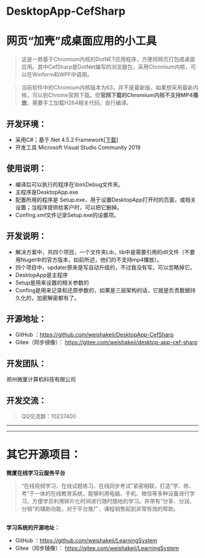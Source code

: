 # DesktopApp-CefSharp
# 网页“加壳”成桌面应用的小工具
> 这是一款基于Chromium内核的DotNET应用程序，方便将网页打包成桌面应用。其中CefSharp是DotNet编写的浏览器包，采用Chromium内核，可以在Winform和WPF中调用。

> 当前软件中的Chromium内核版本为63，并不是最新版，如果想采用最新内核，可以到Chrome官网下载。但<b>官网下载的Chromium内核不支持MP4播放</b>，需要手工加载H264相关代码，自行编译。

## 开发环境：
* 采用C#；基于.Net 4.5.2 Framework<a href="https://www.microsoft.com/en-us/download/details.aspx?id=42642" target="_blank" size=12>[下载]</a>
* 开发工具 Microsoft Visual Studio Community 2019

## 使用说明：
* 编译后可以执行的程序在\bin\Debug文件夹。
* 主程序是DesktopApp.exe
* 配置所用的程序是 Setup.exe，用于设置DesktopApp打开时的页面，或相关设置；当程序提供给客户时，可以把它删掉。
* Confing.xml文件记录Setup.exe的设置项。

## 开发说明：
* 解决方案中，共四个项目，一个文件夹Lib，lib中是需要引用的dll文件（不要用Nuget中的官方版本，如前所述，他们的不支持mp4播放）。
* 四个项目中，updater原来是写自动升级的，不过我没有写，可以忽略掉它。
* DesktopApp是主程序
* Setup是用来设置的相关参数的
* Confing是用来记录和还原参数的，如果是三层架构的话，它就是负责数据持久化的，加密解密都有了。

## 开源地址：
* GitHub ：<a href="https://github.com/weishakeji/DesktopApp-CefSharp" target="_blank">https://github.com/weishakeji/DesktopApp-CefSharp</a> 
* Gitee（同步镜像）： <a href="https://gitee.com/weishakeji/desktop-app-cef-sharp" target="_blank">https://gitee.com/weishakeji/desktop-app-cef-sharp</a> 

## 开发团队：
郑州微厦计算机科技有限公司

## 开发交流：
>QQ交流群：10237400

<hr/>

<hr/>

# 其它开源项目：
<b> 微厦在线学习云服务平台</b>
>“在线视频学习、在线试题练习、在线同步考试”紧密相联，打造“学、练、考”于一体的在线教育系统，能够利用电脑、手机、微信等多种设备进行学习，方便学员利用碎片化时间进行随时随地的学习。并带有“分享、分润、分销”的辅助功能，对于平台推广、课程销售起到非常有效的帮助。

## 

<b> 学习系统的开源地址：</b>
* GitHub ：<a href="https://github.com/weishakeji/LearningSystem" target="_blank">https://github.com/weishakeji/LearningSystem</a> 
* Gitee（同步镜像）： <a href="https://gitee.com/weishakeji/LearningSystem" target="_blank">https://gitee.com/weishakeji/LearningSystem</a> 